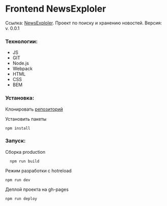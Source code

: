# Frontend NewsExploler

Ссылка: [NewsExploler](https://newsexp.ml/ "NewsExplorer"). 
Проект по поиску и хранению новостей.
Версия: v. 0.0.1

### Технологии: 
- JS 
- GIT
- Node.js
- Webpack
- HTML
- CSS
- BEM

### Установка:

Клонировать [репозиторий](https://github.com/InInferno/news-explorer-frontend.git)

Установить пакеты

    npm install

### Запуск:

Сборка production

      npm run build
      
Режим разработки с hotreload

    npm run dev
    
Деплой проекта на gh-pages

    npm run deploy
